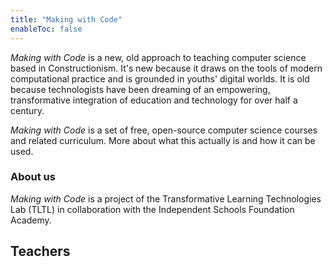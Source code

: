 ```yaml
---
title: "Making with Code"
enableToc: false
---
```


*Making with Code* is a new, old approach to teaching computer science based in Constructionism. It's new because it draws on the tools of modern computational practice and is grounded in youths' digital worlds. It is old because technologists have been dreaming of an empowering, transformative integration of education and technology for over half a century.


*Making with Code* is a set of free, open-source computer science courses and
related curriculum. More about what this actually is and how it can be used.

### About us

*Making with Code* is a project of the Transformative Learning Technologies Lab (TLTL) in collaboration with the Independent Schools Foundation Academy.

## Teachers

